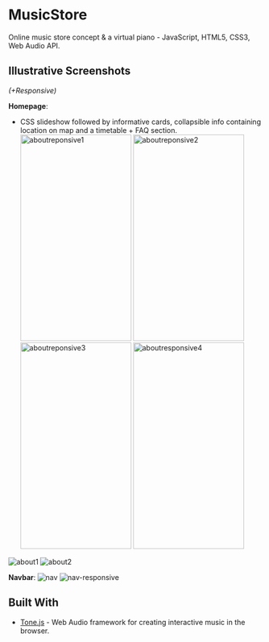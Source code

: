 # MusicStore
Online music store concept &amp; a virtual piano - JavaScript, HTML5, CSS3, Web Audio API.

## Illustrative Screenshots

<i>(+Responsive)</i>

<b>Homepage</b>:
* CSS slideshow followed by informative cards, collapsible info containing location on map and a timetable + FAQ section.
<img src="https://raw.githubusercontent.com/clementlarisa/MusicStore/master/ss/ss_about_1_responsive.PNG" alt="aboutreponsive1" width="220" height="410"> <img src="https://raw.githubusercontent.com/clementlarisa/MusicStore/master/ss/ss_about_2_responsive.PNG" alt="aboutreponsive2" width="220" height="410"> <img src="https://raw.githubusercontent.com/clementlarisa/MusicStore/master/ss/ss_about_3_responsive.PNG" alt="aboutreponsive3" width="220" height="410"> <img src="https://raw.githubusercontent.com/clementlarisa/MusicStore/master/ss/ss_about_4_responsive.PNG" alt="aboutresponsive4" width="220" height="410">
<img src="https://raw.githubusercontent.com/clementlarisa/MusicStore/master/ss/ss_about_1.PNG" alt="about1">
<img src="https://raw.githubusercontent.com/clementlarisa/MusicStore/master/ss/ss_about_2.PNG" alt="about2">

<b>Navbar</b>:
![nav](https://raw.githubusercontent.com/clementlarisa/MusicStore/master/ss/ss_nav.PNG)
![nav-responsive](https://raw.githubusercontent.com/clementlarisa/MusicStore/master/ss/ss_nav_responsive.PNG)

## Built With

* [Tone.js](https://tonejs.github.io/) - Web Audio framework for creating interactive music in the browser.
